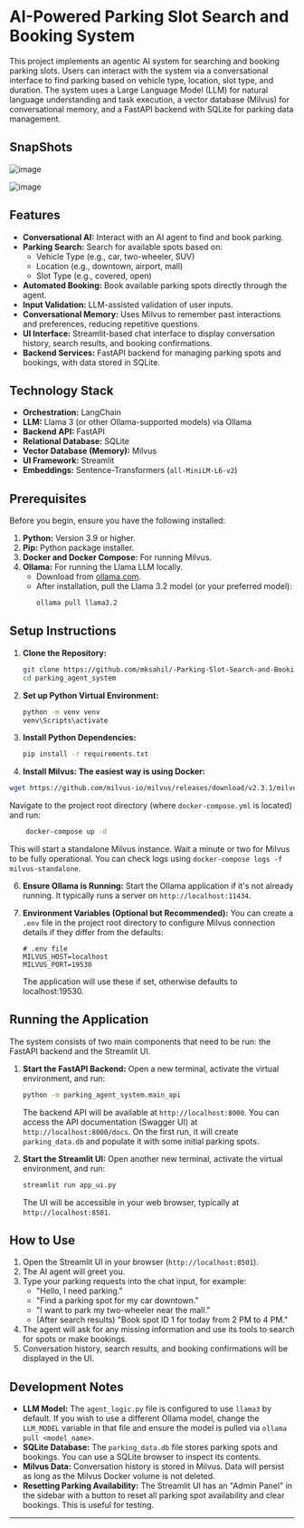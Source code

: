 # AI-Powered Parking Slot Search and Booking System

This project implements an agentic AI system for searching and booking parking slots. Users can interact with the system via a conversational interface to find parking based on vehicle type, location, slot type, and duration. The system uses a Large Language Model (LLM) for natural language understanding and task execution, a vector database (Milvus) for conversational memory, and a FastAPI backend with SQLite for parking data management.

## SnapShots
![image](https://github.com/user-attachments/assets/3600311f-dab6-47e2-8f79-b13da1048247)

![image](https://github.com/user-attachments/assets/07a65d19-029a-4cee-9b7b-ff6cb0086a3b)


## Features

*   **Conversational AI:** Interact with an AI agent to find and book parking.
*   **Parking Search:** Search for available spots based on:
    *   Vehicle Type (e.g., car, two-wheeler, SUV)
    *   Location (e.g., downtown, airport, mall)
    *   Slot Type (e.g., covered, open)
*   **Automated Booking:** Book available parking spots directly through the agent.
*   **Input Validation:** LLM-assisted validation of user inputs.
*   **Conversational Memory:** Uses Milvus to remember past interactions and preferences, reducing repetitive questions.
*   **UI Interface:** Streamlit-based chat interface to display conversation history, search results, and booking confirmations.
*   **Backend Services:** FastAPI backend for managing parking spots and bookings, with data stored in SQLite.

## Technology Stack

*   **Orchestration:** LangChain
*   **LLM:** Llama 3 (or other Ollama-supported models) via Ollama
*   **Backend API:** FastAPI
*   **Relational Database:** SQLite
*   **Vector Database (Memory):** Milvus
*   **UI Framework:** Streamlit
*   **Embeddings:** Sentence-Transformers (`all-MiniLM-L6-v2`)


## Prerequisites

Before you begin, ensure you have the following installed:

1.  **Python:** Version 3.9 or higher.
2.  **Pip:** Python package installer.
3.  **Docker and Docker Compose:** For running Milvus.
4.  **Ollama:** For running the Llama LLM locally.
    *   Download from [ollama.com](https://ollama.com/).
    *   After installation, pull the Llama 3.2 model (or your preferred model):
        ```bash
        ollama pull llama3.2 
        ```

## Setup Instructions

1.  **Clone the Repository:**
    ```bash
    git clone https://github.com/mksahil/-Parking-Slot-Search-and-Booking.git
    cd parking_agent_system
    ```

2.  **Set up Python Virtual Environment:**
    ```bash
    python -m venv venv
    venv\Scripts\activate
    ```

3.  **Install Python Dependencies:**
    ```bash
    pip install -r requirements.txt
    ```

4.  **Install Milvus: The easiest way is using Docker:**
   ```bash
wget https://github.com/milvus-io/milvus/releases/download/v2.3.1/milvus-standalone-docker-compose.yml -O docker-compose.yml
```
Navigate to the project root directory (where `docker-compose.yml` is located) and run:
```bash
    docker-compose up -d
```
This will start a standalone Milvus instance. Wait a minute or two for Milvus to be fully operational. You can check logs using `docker-compose logs -f milvus-standalone`.

6.  **Ensure Ollama is Running:**
    Start the Ollama application if it's not already running. It typically runs a server on `http://localhost:11434`.

7.  **Environment Variables (Optional but Recommended):**
    You can create a `.env` file in the project root directory to configure Milvus connection details if they differ from the defaults:
    ```env
    # .env file
    MILVUS_HOST=localhost
    MILVUS_PORT=19530
    ```
    The application will use these if set, otherwise defaults to localhost:19530.

## Running the Application

The system consists of two main components that need to be run: the FastAPI backend and the Streamlit UI.

1.  **Start the FastAPI Backend:**
    Open a new terminal, activate the virtual environment, and run:
    ```bash
    python -m parking_agent_system.main_api
    ```
    The backend API will be available at `http://localhost:8000`. You can access the API documentation (Swagger UI) at `http://localhost:8000/docs`.
    On the first run, it will create `parking_data.db` and populate it with some initial parking spots.

2.  **Start the Streamlit UI:**
    Open another new terminal, activate the virtual environment, and run:
    ```bash
    streamlit run app_ui.py
    ```
    The UI will be accessible in your web browser, typically at `http://localhost:8501`.

## How to Use

1.  Open the Streamlit UI in your browser (`http://localhost:8501`).
2.  The AI agent will greet you.
3.  Type your parking requests into the chat input, for example:
    *   "Hello, I need parking."
    *   "Find a parking spot for my car downtown."
    *   "I want to park my two-wheeler near the mall."
    *   (After search results) "Book spot ID 1 for today from 2 PM to 4 PM."
4.  The agent will ask for any missing information and use its tools to search for spots or make bookings.
5.  Conversation history, search results, and booking confirmations will be displayed in the UI.

## Development Notes

*   **LLM Model:** The `agent_logic.py` file is configured to use `llama3` by default. If you wish to use a different Ollama model, change the `LLM_MODEL` variable in that file and ensure the model is pulled via `ollama pull <model_name>`.
*   **SQLite Database:** The `parking_data.db` file stores parking spots and bookings. You can use a SQLite browser to inspect its contents.
*   **Milvus Data:** Conversation history is stored in Milvus. Data will persist as long as the Milvus Docker volume is not deleted.
*   **Resetting Parking Availability:** The Streamlit UI has an "Admin Panel" in the sidebar with a button to reset all parking spot availability and clear bookings. This is useful for testing.

---
